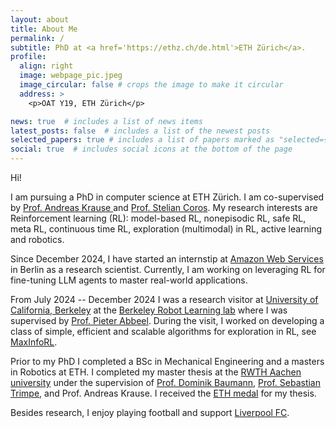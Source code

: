 ```yaml
---
layout: about
title: About Me
permalink: /
subtitle: PhD at <a href='https://ethz.ch/de.html'>ETH Zürich</a>.
profile:
  align: right
  image: webpage_pic.jpeg
  image_circular: false # crops the image to make it circular
  address: >
    <p>OAT Y19, ETH Zürich</p>

news: true  # includes a list of news items
latest_posts: false  # includes a list of the newest posts
selected_papers: true # includes a list of papers marked as "selected={true}"
social: true  # includes social icons at the bottom of the page
---
```


Hi! 

I am pursuing a PhD in computer science at ETH Zürich. I am co-supervised by <a href="https://las.inf.ethz.ch/krausea"> Prof. Andreas Krause </a> and <a href="http://crl.ethz.ch/people/coros/index.html"> Prof. Stelian Coros</a>. 
My research interests are Reinforcement learning (RL): model-based RL, nonepisodic RL, safe RL, meta RL, continuous time RL, exploration (multimodal) in RL, active learning and robotics. 

Since December 2024, I have started an internstip at <a href="https://aws.amazon.com">Amazon Web Services</a> in Berlin as a research scientist. Currently, I am working on leveraging RL for fine-tuning LLM agents to master real-world applications.

From July 2024 -- December 2024 I was a research visitor at <a href="https://www.berkeley.edu/">University of California, Berkeley</a> at the <a href="https://rll.berkeley.edu/"> Berkeley Robot Learning lab</a> where I was supervised by <a href="https://people.eecs.berkeley.edu/~pabbeel/"> Prof. Pieter Abbeel</a>. During the visit, I worked on developing a class of simple, efficient and scalable algorithms for exploration in RL, see <a href="https://sukhijab.github.io/projects/maxinforl/">MaxInfoRL</a>. 

Prior to my PhD I completed a BSc in Mechanical Engineering and a masters in Robotics at ETH. I completed my master thesis at the <a href="https://www.rwth-aachen.de/go/id/a/?lidx=1">RWTH Aachen university</a> under the supervision of <a href="https://baumanndominik.github.io/">Prof. Dominik Baumann</a>, <a href="https://www.dsme.rwth-aachen.de/cms/dsme/das-institut/team/~jlolt/prof-sebastian-trimpe/?allou=1">Prof. Sebastian Trimpe</a>, and Prof. Andreas Krause. I received the <a href="https://en.wikipedia.org/wiki/ETH_medal#:~:text=The%20ETH%20medal%20is%20awarded,award%20includes%20a%20cash%20prize.">ETH medal</a> for my thesis.

Besides research, I enjoy playing football and support <a href='https://www.liverpoolfc.com/'>Liverpool FC</a>. 

